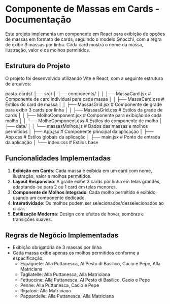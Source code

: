# Componente de Massas em Cards - Documentação

Este projeto implementa um componente em React para exibição de opções de massas em formato de cards, seguindo o modelo Gnocchi, com a regra de exibir 3 massas por linha. Cada card mostra o nome da massa, ilustração, valor e os molhos permitidos.

## Estrutura do Projeto

O projeto foi desenvolvido utilizando Vite e React, com a seguinte estrutura de arquivos:

pasta-cards/
├── src/
│   ├── components/
│   │   ├── MassaCard.jsx       # Componente de card individual para cada massa
│   │   ├── MassaCard.css       # Estilos do card de massa
│   │   ├── MassasGrid.jsx      # Componente de grade para exibir 3 cards por linha
│   │   ├── MassasGrid.css      # Estilos da grade de cards
│   │   ├── MolhoComponent.jsx  # Componente para exibição de cada molho
│   │   └── MolhoComponent.css  # Estilos do componente de molho
│   ├── data/
│   │   └── massasMolhos.js     # Dados das massas e molhos permitidos
│   ├── App.jsx                 # Componente principal da aplicação
│   ├── App.css                 # Estilos globais da aplicação
│   ├── main.jsx                # Ponto de entrada da aplicação
│   └── index.css               # Estilos base

## Funcionalidades Implementadas

1. **Exibição em Cards**: Cada massa é exibida em um card com nome, ilustração, valor e molhos permitidos.
2. **Layout Responsivo**: A grade exibe 3 cards por linha em telas grandes, adaptando-se para 2 ou 1 card em telas menores.
3. **Componente de Molhos Integrado**: Cada molho permitido é exibido usando um componente dedicado.
4. **Interatividade**: Os molhos podem ser selecionados/desselecionados ao clicar.
5. **Estilização Moderna**: Design com efeitos de hover, sombras e transições suaves.

## Regras de Negócio Implementadas

- Exibição obrigatória de 3 massas por linha
- Cada massa exibe apenas os molhos permitidos conforme a especificação:
  - Espaguete: Alla Puttanesca, Al Pesto di Basilico, Cacio e Pepe, Alla Matriciana
  - Tagliatelle: Alla Puttanesca, Alla Matriciana
  - Fettuccine: Alla Puttanesca, Al Pesto di Basilico, Cacio e Pepe
  - Penne: Alla Puttanesca, Cacio e Pepe
  - Rigatoni: Alla Matriciana
  - Pappardelle: Alla Puttanesca, Alla Matriciana
